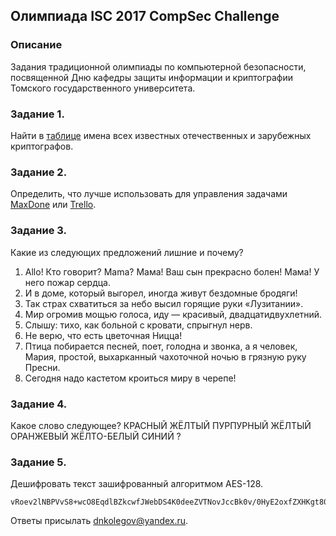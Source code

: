 ## Олимпиада ISC 2017 CompSec Challenge

### Описание

Задания традиционной олимпиады по компьютерной безопасности, посвященной Дню кафедры защиты информации и криптографии Томского государственного университета.

### Задание 1.
Найти в [таблице](names.png) имена всех известных отечественных и зарубежных криптографов.

### Задание 2.
Определить, что лучше использовать для управления задачами [MaxDone](http://www.micromiles.co/maxdone/ru/) или [Trello](https://trello.com/b/dfK5Gedz).

### Задание 3.
Какие из следующих предложений лишние и почему?
1. Allo! Кто говорит? Mama? Мама! Ваш сын прекрасно болен! Мама! У него пожар сердца.
2. И в доме, который выгорел, иногда живут бездомные бродяги!
3. Так страх схватиться за небо высил горящие руки «Лузитании».
4. Мир огромив мощью голоса, иду — красивый, двадцатидвухлетний.
5. Слышу: тихо, как больной с кровати, спрыгнул нерв.
6. Не верю, что есть цветочная Ницца!
7. Птица побирается песней, поет, голодна и звонка, а я человек, Мария, простой, выхарканный чахоточной ночью в грязную руку Пресни.
8. Сегодня надо кастетом кроиться миру в черепе!

### Задание 4.
Какое слово следующее?
КРАСНЫЙ ЖЁЛТЫЙ ПУРПУРНЫЙ ЖЁЛТЫЙ ОРАНЖЕВЫЙ ЖЁЛТО-БЕЛЫЙ СИНИЙ ?

### Задание 5.
Дешифровать текст зашифрованный алгоритмом AES-128.
```
vRoev2lNBPVvS8+wcO8EqdlBZkcwfJWebDS4K0deeZVTNovJccBk0v/0HyE2oxfZXHKgt80PwVsa4FVukm1ZZwUMmr+Vy7o2qbGOe7ybHHMXcL9Z6othLz5Yqqmgsmn56aflQ7Fvff8kPOdHQreOUkpT9bz3Durdu2wfTtJ5Wmcf3FuO2J6iKAYC5csqhG60MH1gY+Cqa52Zqlvs3PkQrmUKlAPuhGdiIb8s+nvHG1k=
```

Ответы присылать dnkolegov@yandex.ru.


